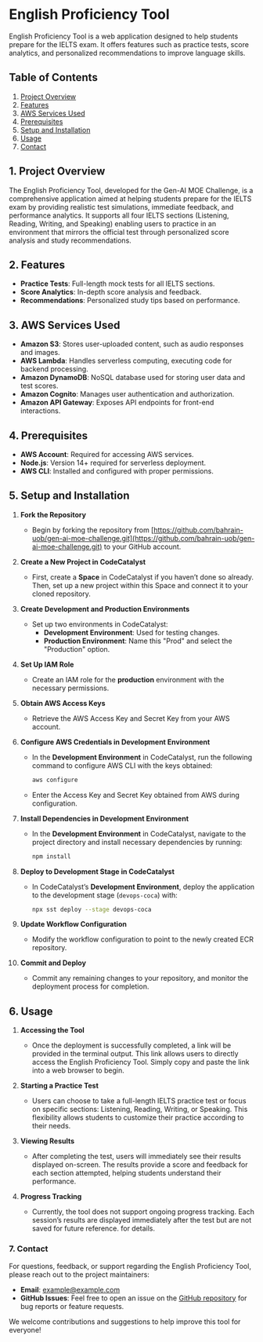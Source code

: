 # English Proficiency Tool
English Proficiency Tool is a web application designed to help students prepare for the IELTS exam. It offers features such as practice tests, score analytics, and personalized recommendations to improve language skills.

## Table of Contents
1. [Project Overview](#1-project-overview)
2. [Features](#2-features)
3. [AWS Services Used](#3-aws-services-used)
4. [Prerequisites](#4-prerequisites)
5. [Setup and Installation](#5-setup-and-installation)
6. [Usage](#6-usage)
7. [Contact](#7-contact)

## 1. Project Overview

The English Proficiency Tool, developed for the Gen-AI MOE Challenge, is a comprehensive application aimed at helping students prepare for the IELTS exam by providing realistic test simulations, immediate feedback, and performance analytics. It supports all four IELTS sections (Listening, Reading, Writing, and Speaking) enabling users to practice in an environment that mirrors the official test through personalized score analysis and study recommendations.

## 2. Features

- **Practice Tests**: Full-length mock tests for all IELTS sections.
- **Score Analytics**: In-depth score analysis and feedback.
- **Recommendations**: Personalized study tips based on performance.

## 3. AWS Services Used

- **Amazon S3**: Stores user-uploaded content, such as audio responses and images.
- **AWS Lambda**: Handles serverless computing, executing code for backend processing.
- **Amazon DynamoDB**: NoSQL database used for storing user data and test scores.
- **Amazon Cognito**: Manages user authentication and authorization.
- **Amazon API Gateway**: Exposes API endpoints for front-end interactions.

## 4. Prerequisites

- **AWS Account**: Required for accessing AWS services.
- **Node.js**: Version 14+ required for serverless deployment.
- **AWS CLI**: Installed and configured with proper permissions.

## 5. Setup and Installation

1. **Fork the Repository**  
   - Begin by forking the repository from [https://github.com/bahrain-uob/gen-ai-moe-challenge.git](https://github.com/bahrain-uob/gen-ai-moe-challenge.git) to your GitHub account.

2. **Create a New Project in CodeCatalyst**  
   - First, create a **Space** in CodeCatalyst if you haven’t done so already. Then, set up a new project within this Space and connect it to your cloned repository.

3. **Create Development and Production Environments**  
   - Set up two environments in CodeCatalyst:
     - **Development Environment**: Used for testing changes.
     - **Production Environment**: Name this "Prod" and select the "Production" option.

4. **Set Up IAM Role**  
   - Create an IAM role for the **production** environment with the necessary permissions.

5. **Obtain AWS Access Keys**  
   - Retrieve the AWS Access Key and Secret Key from your AWS account.

6. **Configure AWS Credentials in Development Environment**  
   - In the **Development Environment** in CodeCatalyst, run the following command to configure AWS CLI with the keys obtained:
     ```bash
     aws configure
     ```
   - Enter the Access Key and Secret Key obtained from AWS during configuration.

7. **Install Dependencies in Development Environment**  
   - In the **Development Environment** in CodeCatalyst, navigate to the project directory and install necessary dependencies by running:
     ```bash
     npm install
     ```

8. **Deploy to Development Stage in CodeCatalyst**  
    - In CodeCatalyst’s **Development Environment**, deploy the application to the development stage (`devops-coca`) with:
      ```bash
      npx sst deploy --stage devops-coca
      ```

9. **Update Workflow Configuration**  
    - Modify the workflow configuration to point to the newly created ECR repository.

10. **Commit and Deploy**  
    - Commit any remaining changes to your repository, and monitor the deployment process for completion.

## 6. Usage

1. **Accessing the Tool**  
   - Once the deployment is successfully completed, a link will be provided in the terminal output. This link allows users to directly access the English Proficiency Tool. Simply copy and paste the link into a web browser to begin.

2. **Starting a Practice Test**  
   - Users can choose to take a full-length IELTS practice test or focus on specific sections: Listening, Reading, Writing, or Speaking. This flexibility allows students to customize their practice according to their needs.

3. **Viewing Results**  
   - After completing the test, users will immediately see their results displayed on-screen. The results provide a score and feedback for each section attempted, helping students understand their performance.

4. **Progress Tracking**  
   - Currently, the tool does not support ongoing progress tracking. Each session’s results are displayed immediately after the test but are not saved for future reference.
for details.

### 7. Contact

For questions, feedback, or support regarding the English Proficiency Tool, please reach out to the project maintainers:

- **Email**: [example@example.com](mailto:example@example.com)
- **GitHub Issues**: Feel free to open an issue on the [GitHub repository](https://github.com/yourusername/IELTS-Tool/issues) for bug reports or feature requests.

We welcome contributions and suggestions to help improve this tool for everyone!

